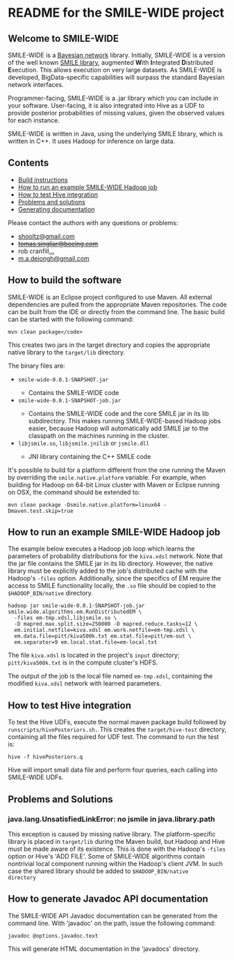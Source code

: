 README for the SMILE-WIDE project
=================================


Welcome to SMILE-WIDE
---------------------

SMILE-WIDE is a <a href="http://en.wikipedia.org/wiki/Bayes_network">Bayesian network</a> library. 
Initially, SMILE-WIDE is a version of the well known <a href="http://genie.sis.pitt.edu">SMILE library</a>, 
augmented <b>W</b>ith <b>I</b>ntegrated <b>D</b>istributed <b>E</b>xecution. This allows execution on very
large datasets. As SMILE-WIDE is developed, BigData-specific capabilities will surpass the standard Bayesian network interfaces.

Programmer-facing, SMILE-WIDE is a .jar library which you can include in your software. 
User-facing, it is also integrated into Hive as a UDF to provide posterior probabilities 
of missing values, given the observed values for each instance.

SMILE-WIDE is written in Java, using the underlying SMILE library, which is written in C++. 
It uses Hadoop for inference on large data. 


Contents
--------

<ul>
    <li><a href="#how-to-build-the-software">Build instructions</a></li>
    <li><a href="#how-to-run-an-example-smile-wide-hadoop-job">How to run an example SMILE-WIDE Hadoop job</a></li>
    <li><a href="#how-to-test-hive-integration">How to test Hive integration</li>
	<li><a href="#problems-and-solutions">Problems and solutions</li>
    <li><a href="#how-to-generate-javadoc-api-documentation">Generating documentation</a></li>
</ul>


Please contact the authors with any questions or problems:

<!-- thanks to http://www.google.com/recaptcha/mailhide/ -->

* <a href="mailto:&#115;&#104;&#111;&#111;&#108;&#116;&#122;&#064;&#103;&#109;&#097;&#105;&#108;&#046;&#099;&#111;&#109;">&#115;&#104;&#111;&#111;&#108;&#116;&#122;&#064;&#103;&#109;&#097;&#105;&#108;&#046;&#099;&#111;&#109;</a></li>
* <strike><a href="nomailto:&#116;&#111;&#109;&#097;&#115;&#046;&#115;&#105;&#110;&#103;&#108;&#105;&#097;&#114;&#064;&#098;&#111;&#101;&#105;&#110;&#103;&#046;&#099;&#111;&#109;">&#116;&#111;&#109;&#097;&#115;&#046;&#115;&#105;&#110;&#103;&#108;&#105;&#097;&#114;&#064;&#098;&#111;&#101;&#105;&#110;&#103;&#046;&#099;&#111;&#109;</a></strike></li>
* rob cranfill<a href="http://www.google.com/recaptcha/mailhide/d?k=01Z8SMgbBZkzkDY2YgPKf1lw==&amp;c=4fFyZQPFFthx3W7IcyWhuwrFLpts6oYVdmOYzRyjvPk=" onclick="window.open('http://www.google.com/recaptcha/mailhide/d?k\07501Z8SMgbBZkzkDY2YgPKf1lw\75\75\46c\0754fFyZQPFFthx3W7IcyWhuwrFLpts6oYVdmOYzRyjvPk\075', '', 'toolbar=0,scrollbars=0,location=0,statusbar=0,menubar=0,resizable=0,width=500,height=300'); return false;" title="Reveal this e-mail address">&hellip;</a></li>
* <a href="mailto:&#109;&#046;&#097;&#046;&#100;&#101;&#106;&#111;&#110;&#103;&#104;&#064;&#103;&#109;&#097;&#105;&#108;&#046;&#099;&#111;&#109;">&#109;&#046;&#097;&#046;&#100;&#101;&#106;&#111;&#110;&#103;&#104;&#064;&#103;&#109;&#097;&#105;&#108;&#046;&#099;&#111;&#109;</a></li>


How to build the software
-------------------------

SMILE-WIDE is an Eclipse project configured to use Maven. All external dependencies
are pulled from the appropriate Maven repositories.
The code can be built from the IDE or directly from the command line. 
The basic build can be started with the following command:

```
mvn clean package</code>
```

This creates two jars in the target directory and copies the appropriate native library
to the <code>target/lib</code> directory.

The binary files are:
<ul>
<li><code>smile-wide-0.0.1-SNAPSHOT.jar</code></li>
	<ul>
		<li>
		Contains the SMILE-WIDE code
		</li>
	</ul>
</li>
<li><code>smile-wide-0.0.1-SNAPSHOT-job.jar</code></li>
	<ul>
		<li>
		Contains the SMILE-WIDE code and the core SMILE jar in its lib subdirectory.
		This makes running SMILE-WIDE-based Hadoop jobs easier, because Hadoop will automatically
		add SMILE jar to the classpath on the machines running in the cluster.
		</li>
	</ul>
</li>
<li><code>libjsmile.so</code>, <code>libjsmile.jnilib</code> or <code>jsmile.dll</code></li>
	<ul>
		<li>
		JNI library containing the C++ SMILE code</li>
		</li>
	</ul>
</ul>

It's possible to build for a platform different from the one running the Maven by overriding the <code>smile.native.platform</code>
variable. For example, when building for Hadoop on 64-bit Linux cluster with Maven or Eclipse running on OSX, the command
should be extended to: 

```
mvn clean package -Dsmile.native.platform=linux64 -Dmaven.test.skip=true
```


How to run an example SMILE-WIDE Hadoop job
-------------------------------------------

The example below executes a Hadoop job loop which learns the parameters of
probability distributions for the <code>kiva.xdsl</code> network. Note that the jar file
contains the SMILE jar in its lib directory. However, the native library 
must be explicitly added to the job's distributed cache with the Hadoop's
<code>-files</code> option. Additionally, since the specifics of EM require the access
to SMILE functionality locally, the <code>.so</code> file should be copied to the 
<code>$HADOOP_BIN/native</code> directory.

```
hadoop jar smile-wide-0.0.1-SNAPSHOT-job.jar smile.wide.algorithms.em.RunDistributedEM \
  -files em-tmp.xdsl,libjsmile.so \
  -D mapred.max.split.size=250000 -D mapred.reduce.tasks=12 \
  em.initial.netfile=kiva.xdsl em.work.netfile=em-tmp.xdsl \
  em.data.file=pitt/kiva500k.txt em.stat.file=pitt/em-out \
  em.separator=9 em.local.stat.file=em-local.txt
```

The file <code>kiva.xdsl</code> is located in the project's <code>input</code> directory&semi; <code>pitt/kiva500k.txt</code> is in the compute cluster's HDFS.

The output of the job is the local file named <code>em-tmp.xdsl</code>, containing the modified <code>kiva.xdsl</code> network with
learned parameters.


How to test Hive integration
----------------------------

To test the Hive UDFs, execute the normal maven package build followed by <code>runscripts/hivePosteriors.sh.</code> This
creates the <code>target/hive-test</code> directory, containing all the files required for UDF test. The command to run the test is:

```
hive -f hivePosteriors.q
```

Hive will import small data file and perform four queries, each calling into SMILE-WIDE UDFs.


Problems and Solutions
----------------------

<h3>java.lang.UnsatisfiedLinkError: no jsmile in java.library.path</h3>

This exception is caused by missing native library. The platform-specific library is placed in <code>target/lib</code> during the Maven build,
but Hadoop and Hive must be made aware of its existence. This is done with the Hadoop's <code>-files</code> option or 
Hive's 'ADD FILE'. Some of SMILE-WIDE algorithms contain nontrivial local component running within the 
Hadoop's client JVM. In such case the shared library should be added to <code>$HADOOP_BIN/native directory</code>


How to generate Javadoc API documentation
-----------------------------------------

The SMILE-WIDE API Javadoc documentation can be generated from the command line. With 'javadoc' on the path,
issue the following command:

```
javadoc @options.javadoc.text
```

This will generate HTML documentation in the 'javadocs' directory.

